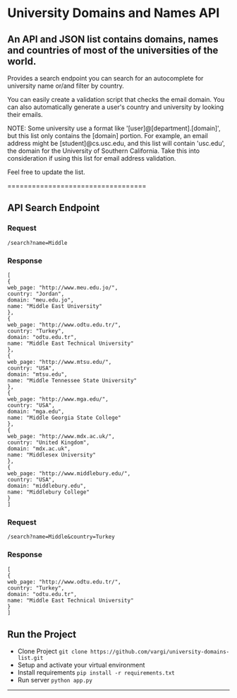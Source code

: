 University Domains and Names API
=================================

An API and JSON list contains domains, names and countries of most of the universities of the world.
-----------------------------------


Provides a search endpoint you can search for an autocomplete for university name or/and filter by country.

You can easily create a validation script that checks the email domain. You can also automatically generate a user's country and university by looking their emails.

NOTE: Some university use a format like '[user]@[department].[domain]', but this list only contains the [domain] portion. For example, an email address might be [student]@cs.usc.edu, and this list will contain 'usc.edu', the domain for the University of Southern California. Take this into consideration if using this list for email address validation.

Feel free to update the list.

==================================

API Search Endpoint
-------------

### Request
    /search?name=Middle


### Response
    [
    {
    web_page: "http://www.meu.edu.jo/",
    country: "Jordan",
    domain: "meu.edu.jo",
    name: "Middle East University"
    },
    {
    web_page: "http://www.odtu.edu.tr/",
    country: "Turkey",
    domain: "odtu.edu.tr",
    name: "Middle East Technical University"
    },
    {
    web_page: "http://www.mtsu.edu/",
    country: "USA",
    domain: "mtsu.edu",
    name: "Middle Tennessee State University"
    },
    {
    web_page: "http://www.mga.edu/",
    country: "USA",
    domain: "mga.edu",
    name: "Middle Georgia State College"
    },
    {
    web_page: "http://www.mdx.ac.uk/",
    country: "United Kingdom",
    domain: "mdx.ac.uk",
    name: "Middlesex University"
    },
    {
    web_page: "http://www.middlebury.edu/",
    country: "USA",
    domain: "middlebury.edu",
    name: "Middlebury College"
    }
    ]

### Request
    /search?name=Middle&country=Turkey


### Response
    [
    {
    web_page: "http://www.odtu.edu.tr/",
    country: "Turkey",
    domain: "odtu.edu.tr",
    name: "Middle East Technical University"
    }
    ]


Run the Project
----------------

- Clone Project 
`git clone https://github.com/vargi/university-domains-list.git`
- Setup and activate your virtual environment
- Install requirements
`pip install -r requirements.txt`
- Run server `python app.py`

-------------------
